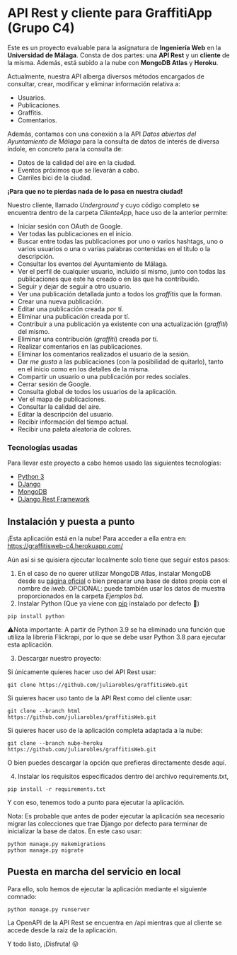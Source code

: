 # API Rest y cliente para GraffitiApp (Grupo C4)
Este es un proyecto evaluable para la asignatura de **Ingeniería Web** en la **Universidad de Málaga**.
Consta de dos partes: una **API Rest** y un **cliente** de la misma. Además, está subido a la nube con **MongoDB Atlas** y **Heroku**.

Actualmente, nuestra API alberga diversos métodos encargados de consultar, crear, modificar y eliminar información relativa a:
* Usuarios.
* Publicaciones.
* Graffitis.
* Comentarios.

Además, contamos con una conexión a la API *Datos abiertos del Ayuntamiento de Málaga* para la consulta de datos de interés de diversa índole, en concreto para la consulta de:
* Datos de la calidad del aire en la ciudad.
* Eventos próximos que se llevarán a cabo.
* Carriles bici de la ciudad.

**¡Para que no te pierdas nada de lo pasa en nuestra ciudad!**

Nuestro cliente, llamado *Underground* y cuyo código completo se encuentra dentro de la carpeta *ClienteApp*, hace uso de la anterior permite:
* Iniciar sesión con OAuth de Google.
* Ver todas las publicaciones en el inicio.
* Buscar entre todas las publicaciones por uno o varios hashtags, uno o varios usuarios o una o varias palabras contenidas en el título o la descripción.
* Consultar los eventos del Ayuntamiento de Málaga.
* Ver el perfil de cualquier usuario, incluido sí mismo, junto con todas las publicaciones que este ha creado o en las que ha contribuido.
* Seguir y dejar de seguir a otro usuario.
* Ver una publicación detallada junto a todos los *graffitis* que la forman.
* Crear una nueva publicación.
* Editar una publicación creada por tí.
* Eliminar una publicación creada por tí.
* Contribuir a una publicación ya existente con una actualización (*graffiti*) del mismo.
* Eliminar una contribución (*graffiti*) creada por tí.
* Realizar comentarios en las publicaciones.
* Eliminar los comentarios realizados el usuario de la sesión.
* Dar *me gusta* a las publicaciones (con la posibilidad de quitarlo), tanto en el inicio como en los detalles de la misma.
* Compartir un usuario o una publicación por redes sociales.
* Cerrar sesión de Google.
* Consulta global de todos los usuarios de la aplicación.
* Ver el mapa de publicaciones.
* Consultar la calidad del aire.
* Editar la descripción del usuario.
* Recibir información del tiempo actual.
* Recibir una paleta aleatoria de colores.



### Tecnologías usadas
Para llevar este proyecto a cabo hemos usado las siguientes tecnologías:
* [Python 3](https://www.python.org/download/releases/3.0/)
* [DJango](https://www.djangoproject.com/)
* [MongoDB](mongodb.com)
* [DJango Rest Framework](https://www.django-rest-framework.org/)

## Instalación y puesta a punto
¡Esta aplicación está en la nube! Para acceder a ella entra en: https://graffitisweb-c4.herokuapp.com/

Aún así si se quisiera ejecutar localmente solo tiene que seguir estos pasos:
 1. En el caso de no querer utilizar MongoDB Atlas, instalar MongoDB desde su [página oficial](https://www.mongodb.com/) o bien preparar una base de datos propia con el nombre de _iweb_. OPCIONAL: puede también usar los datos de muestra proporcionados en la carpeta _Ejemplos bd_.
 2. Instalar Python (Que ya viene con [pip](https://pypi.org/project/pip/) instalado por defecto :tada:)
 ``` shell
 pip install python
 ```
 
 :warning:Nota importante: A partir de Python 3.9 se ha eliminado una función que utiliza la librería Flickrapi, por lo que se debe usar Python 3.8 para ejecutar esta aplicación.

 3. Descargar nuestro proyecto:
 
  Si únicamente quieres hacer uso del API Rest usar:
 ``` shell
 git clone https://github.com/juliarobles/graffitisWeb.git
 ```
  Si quieres hacer uso tanto de la API Rest como del cliente usar:
 ``` shell
 git clone --branch html https://github.com/juliarobles/graffitisWeb.git
 ```
  Si quieres hacer uso de la aplicación completa adaptada a la nube:
 ``` shell
 git clone --branch nube-heroku https://github.com/juliarobles/graffitisWeb.git
 ```
  O bien puedes descargar la opción que prefieras directamente desde aquí.
 
 4. Instalar los requisitos especificados dentro del archivo requirements.txt,
 ``` shell
 pip install -r requirements.txt
 ```
Y con eso, tenemos todo a punto para ejecutar la aplicación.

Nota: Es probable que antes de poder ejecutar la aplicación sea necesario migrar las colecciones que trae Django por defecto para terminar de inicializar la base de datos. 
En este caso usar:
``` shell
python manage.py makemigrations
python manage.py migrate
 ```


## Puesta en marcha del servicio en local
Para ello, solo hemos de ejecutar la aplicación mediante el siguiente comnado:
 ``` shell
 python manage.py runserver
 ```
 La OpenAPI de la API Rest se encuentra en /api mientras que al cliente se accede desde la raiz de la aplicación.
 
 Y todo listo, ¡Disfruta! :stuck_out_tongue_winking_eye:
